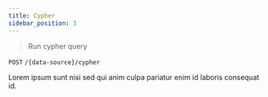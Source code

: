 ```yaml
---
title: Cypher
sidebar_position: 3
---
```


> Run cypher query

`POST` `/{data-source}/cypher`

Lorem ipsum sunt nisi sed qui anim culpa pariatur enim id laboris consequat id.
